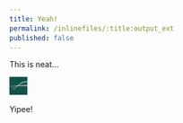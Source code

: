 ```yaml
---
title: Yeah!
permalink: /inlinefiles/:title:output_ext
published: false
---
```


This is neat…

![Icon](favicon-32x32.png)

Yipee!